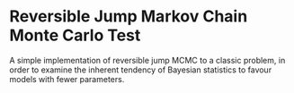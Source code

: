 # Reversible Jump Markov Chain Monte Carlo Test

A simple implementation of reversible jump MCMC to a classic problem, in order to examine the inherent tendency of Bayesian statistics to favour models with fewer parameters.
